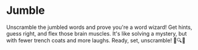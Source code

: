 # Jumble
Unscramble the jumbled words and prove you're a word wizard! Get hints, guess right, and flex those brain muscles. 
It's like solving a mystery, but with fewer trench coats and more laughs. Ready, set, unscramble! 🧠🔍✨
